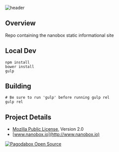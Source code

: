 ![header](http://shots.delorum.com/client/view/nanobox-front-site.png)


## Overview
Repo containing the nanobox static informational site

## Local Dev
```
npm install
bower install
gulp
```

## Building
```
# Be sure to run 'gulp' before running gulp rel
gulp rel
```

## Project Details
- [Mozilla Public License](https://www.mozilla.org/MPL/), Version 2.0
- [www.nanobox.io](http://www.nanobox.io)


[![Pagodabox Open Source](http://nano-assets.gopagoda.io/open-src/pagoda-open-src.png)](http://pagodabox.io/open-source)
